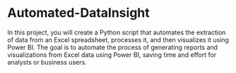 # Automated-DataInsight
In this project, you will create a Python script that automates the extraction of data from an Excel spreadsheet, processes it, and then visualizes it using Power BI. The goal is to automate the process of generating reports and visualizations from Excel data using Power BI, saving time and effort for analysts or business users.
